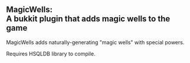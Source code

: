MagicWells:    
A bukkit plugin that adds magic wells to the game
---
MagicWells adds naturally-generating "magic wells"
with special powers.

Requires HSQLDB library to compile.